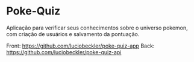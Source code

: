 # Poke-Quiz

Aplicação para verificar seus conhecimentos sobre o universo pokemon, com criação de usuários e salvamento da pontuação.

Front: https://github.com/luciobeckler/poke-quiz-app
Back: https://github.com/luciobeckler/poke-quiz-api
